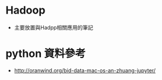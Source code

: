 # Hadoop
- 主要放置與Hadpp相關應用的筆記

# python 資料參考 
- http://oranwind.org/bid-data-mac-os-an-zhuang-jupyter/
